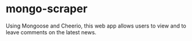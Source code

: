 # mongo-scraper
Using Mongoose and Cheerio, this web app allows users to view and to leave comments on the latest news.
